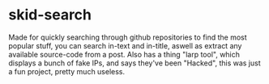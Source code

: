 # skid-search
Made for quickly searching through github repositories to find the most popular stuff, you can search in-text and in-title, aswell as extract any available source-code from a post. Also has a thing "larp tool", which displays a bunch of fake IPs, and says they've been "Hacked", this was just a fun project, pretty much useless.
